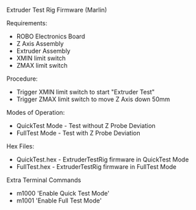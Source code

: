 Extruder Test Rig Firmware (Marlin)

Requirements:
- ROBO Electronics Board
- Z Axis Assembly
- Extruder Assembly
- XMIN limit switch
- ZMAX limit switch

Procedure:
- Trigger XMIN limit switch to start "Extruder Test"
- Trigger ZMAX limit switch to move Z Axis down 50mm

Modes of Operation:
- QuickTest Mode - Test without Z Probe Deviation
- FullTest Mode - Test with Z Probe Deviation

Hex Files:
- QuickTest.hex - ExtruderTestRig firmware in QuickTest Mode
- FullTest.hex - ExtruderTestRig firmware in FullTest Mode

Extra Terminal Commands
- m1000 'Enable Quick Test Mode'
- m1001 'Enable Full Test Mode'
